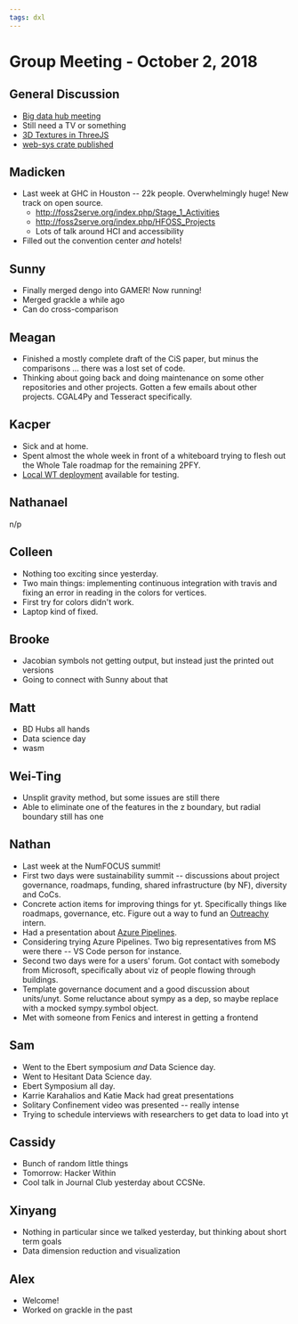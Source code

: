 ```yaml
---
tags: dxl
---
```


# Group Meeting - October 2, 2018

## General Discussion

 * [Big data hub meeting](http://midwestbigdatahub.org/2018-all-hands-meeting/)
 * Still need a TV or something
 * [3D Textures in ThreeJS](https://github.com/mrdoob/three.js/issues/2247#issuecomment-426355443)
 * [web-sys crate published](https://rustwasm.github.io/2018/09/26/announcing-web-sys.html)

## Madicken

 * Last week at GHC in Houston -- 22k people.  Overwhelmingly huge!  New track on open source.
     * http://foss2serve.org/index.php/Stage_1_Activities
     * http://foss2serve.org/index.php/HFOSS_Projects
     * Lots of talk around HCI and accessibility
 * Filled out the convention center *and* hotels!

## Sunny

 * Finally merged dengo into GAMER!  Now running!
 * Merged grackle a while ago
 * Can do cross-comparison

## Meagan

 * Finished a mostly complete draft of the CiS paper, but minus the comparisons ... there was a lost set of code.
 * Thinking about going back and doing maintenance on some other repositories and other projects.  Gotten a few emails about other projects.  CGAL4Py and Tesseract specifically.

## Kacper

 * Sick and at home.
 * Spent almost the whole week in front of a whiteboard trying to flesh out the Whole Tale roadmap for the remaining 2PFY.
 * [Local WT deployment](https://github.com/whole-tale/girder_deploy/pull/6) available for testing.

## Nathanael

n/p

## Colleen

 * Nothing too exciting since yesterday.
 * Two main things: implementing continuous integration with travis and fixing an error in reading in the colors for vertices.
 * First try for colors didn't work.
 * Laptop kind of fixed.

## Brooke

 * Jacobian symbols not getting output, but instead just the printed out versions
 * Going to connect with Sunny about that

## Matt

 * BD Hubs all hands
 * Data science day
 * wasm

## Wei-Ting

 * Unsplit gravity method, but some issues are still there
 * Able to eliminate one of the features in the z boundary, but radial boundary still has one

## Nathan

 * Last week at the NumFOCUS summit!
 * First two days were sustainability summit -- discussions about project governance, roadmaps, funding, shared infrastructure (by NF), diversity and CoCs.
 * Concrete action items for improving things for yt.  Specifically things like roadmaps, governance, etc.  Figure out a way to fund an [Outreachy](https://www.outreachy.org/) intern.
 * Had a presentation about [Azure Pipelines](https://azure.microsoft.com/en-us/services/devops/pipelines/).
 * Considering trying Azure Pipelines.  Two big representatives from MS were there -- VS Code person for instance.
 * Second two days were for a users' forum.  Got contact with somebody from Microsoft, specifically about viz of people flowing through buildings.
 * Template governance document and a good discussion about units/unyt.  Some reluctance about sympy as a dep, so maybe replace with a mocked sympy.symbol object.
 * Met with someone from Fenics and interest in getting a frontend

## Sam

 * Went to the Ebert symposium *and* Data Science day.
 * Went to Hesitant Data Science day.
 * Ebert Symposium all day.
 * Karrie Karahalios and Katie Mack had great presentations
 * Solitary Confinement video was presented -- really intense
 * Trying to schedule interviews with researchers to get data to load into yt

## Cassidy

 * Bunch of random little things
 * Tomorrow: Hacker Within
 * Cool talk in Journal Club yesterday about CCSNe.

## Xinyang

 * Nothing in particular since we talked yesterday, but thinking about short term goals
 * Data dimension reduction and visualization

## Alex

 * Welcome!
 * Worked on grackle in the past
